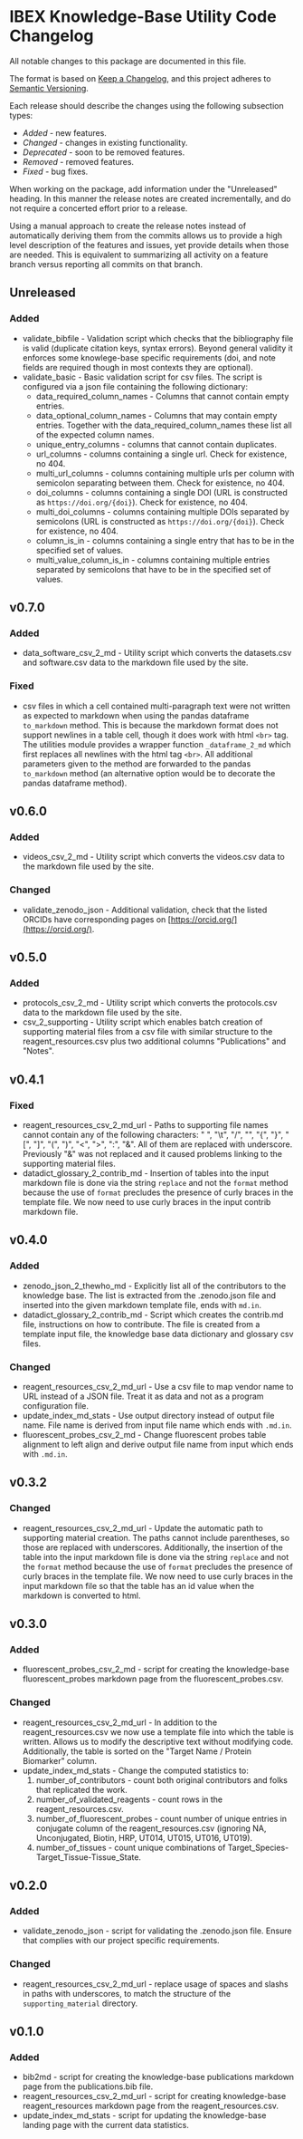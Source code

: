 # IBEX Knowledge-Base Utility Code Changelog

All notable changes to this package are documented in this file.

The format is based on [Keep a Changelog](https://keepachangelog.com/en/1.0.0/),
and this project adheres to [Semantic Versioning](https://semver.org/spec/v2.0.0.html).

Each release should describe the changes using the following subsection types:
  * *Added* - new features.
  * *Changed* - changes in existing functionality.
  * *Deprecated* - soon to be removed features.
  * *Removed* - removed features.
  * *Fixed* - bug fixes.

When working on the package, add information under the "Unreleased" heading. In this manner the release notes are
created incrementally, and do not require a concerted effort prior to a release.

Using a manual approach to create the release notes instead of automatically deriving them from the
commits allows us to provide a high level description of the features and issues, yet provide details when those are
needed. This is equivalent to summarizing all activity on a feature branch versus reporting all commits on that branch.

## Unreleased
### Added
* validate_bibfile - Validation script which checks that the bibliography file is valid (duplicate citation keys, syntax errors). Beyond general validity it enforces some knowlege-base specific requirements (doi, and note fields are required though in most contexts they are optional).
* validate_basic - Basic validation script for csv files. The script is configured via a json file containing the following dictionary:
  * data_required_column_names - Columns that cannot contain empty entries.
  * data_optional_column_names - Columns that may contain empty entries. Together with the data_required_column_names these list all of the expected column names.
  * unique_entry_columns - columns that cannot contain duplicates.
  * url_columns - columns containing a single url. Check for existence, no 404.
  * multi_url_columns - columns containing multiple urls per column with semicolon separating between them. Check for existence, no 404.
  * doi_columns - columns containing a single DOI (URL is constructed as `https://doi.org/{doi}`). Check for existence, no 404.
  * multi_doi_columns - columns containing multiple DOIs separated by semicolons (URL is constructed as `https://doi.org/{doi}`). Check for existence, no 404.
  * column_is_in - columns containing a single entry that has to be in the specified set of values.
  * multi_value_column_is_in - columns containing multiple entries separated by semicolons that have to be in the specified set of values.

## v0.7.0

### Added
* data_software_csv_2_md - Utility script which converts the datasets.csv and software.csv data to the markdown file used by the site.

### Fixed
* csv files in which a cell contained multi-paragraph text were not written as expected to markdown when using the pandas dataframe `to_markdown` method. This is because the markdown format does not support newlines in a table cell, though it does work with html `<br>` tag. The utilities module provides a wrapper function `_dataframe_2_md` which first replaces all newlines with the html tag `<br>`. All additional parameters given to the method are forwarded to the pandas `to_markdown` method (an alternative option would be to decorate the pandas dataframe method).

## v0.6.0

### Added
* videos_csv_2_md - Utility script which converts the videos.csv data to the markdown file used by the site.

### Changed
* validate_zenodo_json - Additional validation, check that the listed ORCIDs have corresponding pages on [https://orcid.org/](https://orcid.org/).

## v0.5.0

### Added
* protocols_csv_2_md - Utility script which converts the protocols.csv data to the markdown file used by the site.
* csv_2_supporting - Utility script which enables batch creation of supporting material files from a csv file with similar structure to the reagent_resources.csv plus two additional columns "Publications" and "Notes".

## v0.4.1

### Fixed
* reagent_resources_csv_2_md_url - Paths to supporting file names cannot contain any of the following characters: " ", "\t", "/", "\", "{", "}", "[", "]", "(", ")", "<", ">", ":", "&". All of them are replaced with underscore. Previously "&" was not replaced and it caused problems linking to the supporting material files.
* datadict_glossary_2_contrib_md - Insertion of tables into the input markdown file is done via the string `replace` and not the `format` method because the use of `format` precludes the presence of curly braces in the template file. We now need to use curly braces in the input contrib markdown file.

## v0.4.0

### Added
* zenodo_json_2_thewho_md - Explicitly list all of the contributors to the knowledge base. The list is extracted from the .zenodo.json file and inserted into the given markdown template file, ends with `md.in`.
* datadict_glossary_2_contrib_md - Script which creates the contrib.md file, instructions on how to contribute. The file is created from a template input file, the knowledge base data dictionary and glossary csv files.

### Changed
* reagent_resources_csv_2_md_url - Use a csv file to map vendor name to URL instead of a JSON file. Treat it as data and not as a program configuration file.
* update_index_md_stats - Use output directory instead of output file name. File name is derived from input file name which ends with `.md.in`.
* fluorescent_probes_csv_2_md - Change fluorescent probes table alignment to left align and derive output file name from input which ends with `.md.in`.

## v0.3.2

### Changed
* reagent_resources_csv_2_md_url - Update the automatic path to supporting material creation. The paths cannot include parentheses, so those are replaced with underscores. Additionally, the insertion of the table into the input markdown file is done via the string `replace` and not the `format` method because the use of `format` precludes the presence of curly braces in the template file. We now need to use curly braces in the input markdown file so that the table has an id value when the markdown is converted to html.

## v0.3.0

### Added
* fluorescent_probes_csv_2_md - script for creating the knowledge-base fluorescent_probes markdown page from the fluorescent_probes.csv.

### Changed
* reagent_resources_csv_2_md_url - In addition to the reagent_resources.csv we now use a template file into which the table is written. Allows us to modify the descriptive text without modifying code. Additionally, the table is sorted on the "Target Name / Protein Biomarker" column.
* update_index_md_stats - Change the computed statistics to:
  1. number_of_contributors - count both original contributors and folks that replicated the work.
  1. number_of_validated_reagents - count rows in the reagent_resources.csv.
  1. number_of_fluorescent_probes - count number of unique entries in conjugate column of the reagent_resources.csv (ignoring NA, Unconjugated, Biotin, HRP, UT014, UT015, UT016, UT019).
  1. number_of_tissues - count unique combinations of Target_Species-Target_Tissue-Tissue_State.

## v0.2.0

### Added
* validate_zenodo_json - script for validating the .zenodo.json file. Ensure that complies with our project specific requirements.

### Changed
* reagent_resources_csv_2_md_url - replace usage of spaces and slashs in paths with underscores, to match the structure of the `supporting_material` directory.

## v0.1.0

### Added
* bib2md - script for creating the knowledge-base publications markdown page from the publications.bib file.
* reagent_resources_csv_2_md_url - script for creating knowledge-base reagent_resources markdown page from the reagent_resources.csv.
* update_index_md_stats - script for updating the knowledge-base landing page with the current data statistics. 
